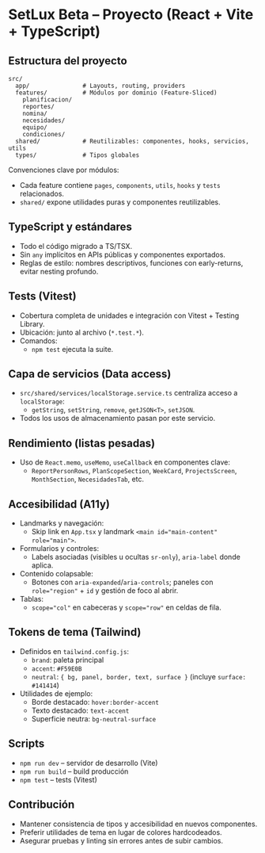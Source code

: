 # SetLux Beta – Proyecto (React + Vite + TypeScript)

## Estructura del proyecto

```
src/
  app/               # Layouts, routing, providers
  features/          # Módulos por dominio (Feature-Sliced)
    planificacion/
    reportes/
    nomina/
    necesidades/
    equipo/
    condiciones/
  shared/            # Reutilizables: componentes, hooks, servicios, utils
  types/             # Tipos globales
```

Convenciones clave por módulos:
- Cada feature contiene `pages`, `components`, `utils`, `hooks` y `tests` relacionados.
- `shared/` expone utilidades puras y componentes reutilizables.

## TypeScript y estándares
- Todo el código migrado a TS/TSX.
- Sin `any` implícitos en APIs públicas y componentes exportados.
- Reglas de estilo: nombres descriptivos, funciones con early-returns, evitar nesting profundo.

## Tests (Vitest)
- Cobertura completa de unidades e integración con Vitest + Testing Library.
- Ubicación: junto al archivo (`*.test.*`).
- Comandos:
  - `npm test` ejecuta la suite.

## Capa de servicios (Data access)
- `src/shared/services/localStorage.service.ts` centraliza acceso a `localStorage`:
  - `getString`, `setString`, `remove`, `getJSON<T>`, `setJSON`.
- Todos los usos de almacenamiento pasan por este servicio.

## Rendimiento (listas pesadas)
- Uso de `React.memo`, `useMemo`, `useCallback` en componentes clave:
  - `ReportPersonRows`, `PlanScopeSection`, `WeekCard`, `ProjectsScreen`, `MonthSection`, `NecesidadesTab`, etc.

## Accesibilidad (A11y)
- Landmarks y navegación:
  - Skip link en `App.tsx` y landmark `<main id="main-content" role="main">`.
- Formularios y controles:
  - Labels asociadas (visibles u ocultas `sr-only`), `aria-label` donde aplica.
- Contenido colapsable:
  - Botones con `aria-expanded`/`aria-controls`; paneles con `role="region"` + `id` y gestión de foco al abrir.
- Tablas:
  - `scope="col"` en cabeceras y `scope="row"` en celdas de fila.

## Tokens de tema (Tailwind)
- Definidos en `tailwind.config.js`:
  - `brand`: paleta principal
  - `accent`: `#F59E0B`
  - `neutral`: `{ bg, panel, border, text, surface }` (incluye `surface: #141414`)
- Utilidades de ejemplo:
  - Borde destacado: `hover:border-accent`
  - Texto destacado: `text-accent`
  - Superficie neutra: `bg-neutral-surface`

## Scripts
- `npm run dev` – servidor de desarrollo (Vite)
- `npm run build` – build producción
- `npm test` – tests (Vitest)

## Contribución
- Mantener consistencia de tipos y accesibilidad en nuevos componentes.
- Preferir utilidades de tema en lugar de colores hardcodeados.
- Asegurar pruebas y linting sin errores antes de subir cambios.
